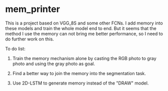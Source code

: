 # mem_printer

This is a project based on VGG_8S and some other FCNs. I add memory into these models and train the whole model end to end. But it seems that the method I use the memory can not bring me better performance, so I need to do further work on this.

To do list:

1. Train the memory mechanism alone by casting the RGB photo to gray photo and using the gray photo as goal.

2. Find a better way to join the memory into the segmentation task.

3. Use 2D-LSTM to generate memory instead of the "DRAW" model.
